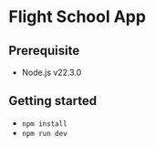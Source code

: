 # Flight School App
## Prerequisite
- Node.js v22.3.0

## Getting started
- `npm install`
- `npm run dev`